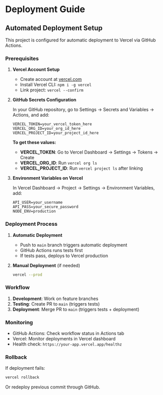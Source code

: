 # Deployment Guide

## Automated Deployment Setup

This project is configured for automatic deployment to Vercel via GitHub Actions.

### Prerequisites

1. **Vercel Account Setup**
   - Create account at [vercel.com](https://vercel.com)
   - Install Vercel CLI: `npm i -g vercel`
   - Link project: `vercel --confirm`

2. **GitHub Secrets Configuration**
   
   In your GitHub repository, go to Settings → Secrets and Variables → Actions, and add:
   
   ```
   VERCEL_TOKEN=your_vercel_token_here
   VERCEL_ORG_ID=your_org_id_here  
   VERCEL_PROJECT_ID=your_project_id_here
   ```

   **To get these values:**
   
   - **VERCEL_TOKEN**: Go to Vercel Dashboard → Settings → Tokens → Create
   - **VERCEL_ORG_ID**: Run `vercel org ls` 
   - **VERCEL_PROJECT_ID**: Run `vercel project ls` after linking

3. **Environment Variables on Vercel**
   
   In Vercel Dashboard → Project → Settings → Environment Variables, add:
   
   ```
   API_USER=your_username
   API_PASS=your_secure_password
   NODE_ENV=production
   ```

### Deployment Process

1. **Automatic Deployment**
   - Push to `main` branch triggers automatic deployment
   - GitHub Actions runs tests first
   - If tests pass, deploys to Vercel production

2. **Manual Deployment** (if needed)
   ```bash
   vercel --prod
   ```

### Workflow

1. **Development**: Work on feature branches
2. **Testing**: Create PR to `main` (triggers tests)
3. **Deployment**: Merge PR to `main` (triggers tests + deployment)

### Monitoring

- GitHub Actions: Check workflow status in Actions tab
- Vercel: Monitor deployments in Vercel dashboard
- Health check: `https://your-app.vercel.app/healthz`

### Rollback

If deployment fails:
```bash
vercel rollback
```

Or redeploy previous commit through GitHub.
